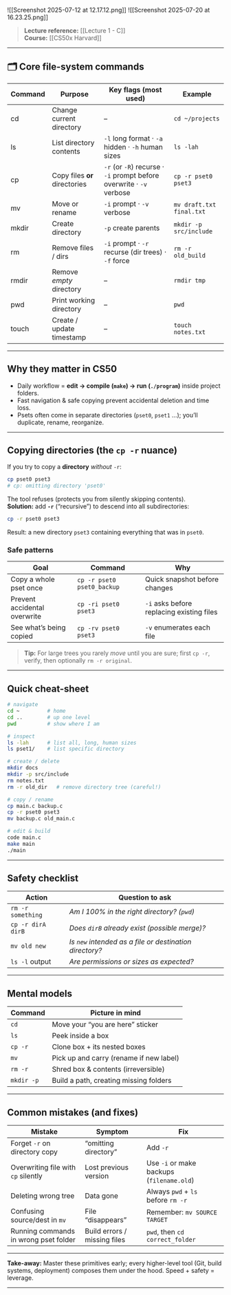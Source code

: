 ![[Screenshot 2025-07-12 at 12.17.12.png]]
![[Screenshot 2025-07-20 at 16.23.25.png]]

> **Lecture reference:** [[Lecture 1 - C]]  
> **Course:** [[CS50x Harvard]]

---

## 🗂 Core file-system commands

| Command | Purpose | Key flags (most used) | Example |
|---------|---------|-----------------------|---------|
| cd | Change current directory | – | `cd ~/projects` |
| ls | List directory contents | `-l` long format · `-a` hidden · `-h` human sizes | `ls -lah` |
| cp | Copy files **or** directories | `-r` (or `-R`) recurse · `-i` prompt before overwrite · `-v` verbose | `cp -r pset0 pset3` |
| mv | Move or rename | `-i` prompt · `-v` verbose | `mv draft.txt final.txt` |
| mkdir | Create directory | `-p` create parents | `mkdir -p src/include` |
| rm | Remove files / dirs | `-i` prompt · `-r` recurse (dir trees) · `-f` force | `rm -r old_build` |
| rmdir | Remove *empty* directory | – | `rmdir tmp` |
| pwd | Print working directory | – | `pwd` |
| touch | Create / update timestamp | – | `touch notes.txt` |

---

## Why they matter in CS50

- Daily workflow = **edit → compile (`make`) → run (`./program`)** inside project folders.
- Fast navigation & safe copying prevent accidental deletion and time loss.
- Psets often come in separate directories (`pset0`, `pset1` …); you’ll duplicate, rename, reorganize.

---

## Copying directories (the `cp -r` nuance)

If you try to copy a **directory** *without* `-r`:

```bash
cp pset0 pset3
# cp: omitting directory 'pset0'
```

The tool refuses (protects you from silently skipping contents).  
**Solution:** add **`-r`** (“recursive”) to descend into all subdirectories:

```bash
cp -r pset0 pset3
```

Result: a new directory `pset3` containing everything that was in `pset0`.

### Safe patterns

| Goal | Command | Why |
|------|---------|-----|
| Copy a whole pset once | `cp -r pset0 pset0_backup` | Quick snapshot before changes |
| Prevent accidental overwrite | `cp -ri pset0 pset3` | `-i` asks before replacing existing files |
| See what’s being copied | `cp -rv pset0 pset3` | `-v` enumerates each file |

> **Tip:** For large trees you rarely *move* until you are sure; first `cp -r`, verify, then optionally `rm -r original`.

---

## Quick cheat-sheet

```bash
# navigate
cd ~         # home
cd ..        # up one level
pwd          # show where I am

# inspect
ls -lah      # list all, long, human sizes
ls pset1/    # list specific directory

# create / delete
mkdir docs
mkdir -p src/include
rm notes.txt
rm -r old_dir   # remove directory tree (careful!)

# copy / rename
cp main.c backup.c
cp -r pset0 pset3
mv backup.c old_main.c

# edit & build
code main.c
make main
./main
```

---

## Safety checklist

| Action | Question to ask |
|--------|-----------------|
| `rm -r something` | *Am I 100% in the right directory? (`pwd`)* |
| `cp -r dirA dirB` | *Does `dirB` already exist (possible merge)?* |
| `mv old new` | *Is `new` intended as a file or destination directory?* |
| `ls -l` output | *Are permissions or sizes as expected?* |

---

## Mental models

| Command | Picture in mind |
|---------|-----------------|
| `cd` | Move your “you are here” sticker |
| `ls` | Peek inside a box |
| `cp -r` | Clone box + its nested boxes |
| `mv` | Pick up and carry (rename if new label) |
| `rm -r` | Shred box & contents (irreversible) |
| `mkdir -p` | Build a path, creating missing folders |

---

## Common mistakes (and fixes)

| Mistake | Symptom | Fix |
|---------|---------|-----|
| Forget `-r` on directory copy | “omitting directory” | Add `-r` |
| Overwriting file with `cp` silently | Lost previous version | Use `-i` or make backups (`filename.old`) |
| Deleting wrong tree | Data gone | Always `pwd` + `ls` before `rm -r` |
| Confusing source/dest in `mv` | File “disappears” | Remember: `mv SOURCE TARGET` |
| Running commands in wrong pset folder | Build errors / missing files | `pwd`, then `cd correct_folder` |

---

**Take-away:** Master these primitives early; every higher-level tool (Git, build systems, deployment) composes them under the hood. Speed + safety = leverage.

---